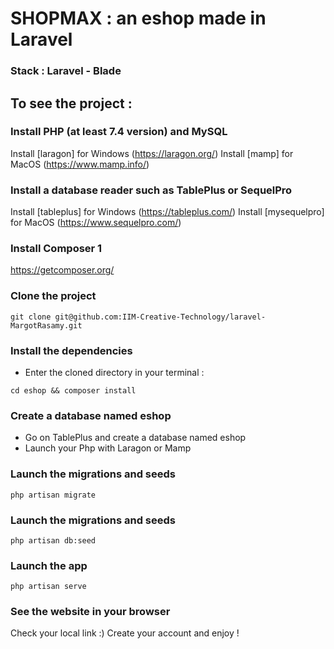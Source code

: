 # SHOPMAX : an eshop made in Laravel
### Stack : Laravel - Blade


## To see the project :

### Install PHP (at least 7.4 version) and MySQL 
Install [laragon] for Windows (https://laragon.org/)
Install [mamp] for MacOS (https://www.mamp.info/)

### Install a database reader such as TablePlus or SequelPro
Install [tableplus] for Windows (https://tableplus.com/)
Install [mysequelpro] for MacOS (https://www.sequelpro.com/)

### Install Composer 1

https://getcomposer.org/

### Clone the project

```console
git clone git@github.com:IIM-Creative-Technology/laravel-MargotRasamy.git
```

### Install the dependencies

* Enter the cloned directory in your terminal : 

```console
cd eshop && composer install
```

### Create a database named eshop

* Go on TablePlus and create a database named eshop
* Launch your Php with Laragon or Mamp

### Launch the migrations and seeds

```console
php artisan migrate
```

### Launch the migrations and seeds

```console
php artisan db:seed
```

### Launch the app

```console
php artisan serve
```

### See the website in your browser

Check your local link :)
Create your account and enjoy !
